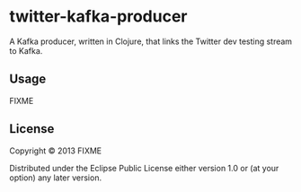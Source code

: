# twitter-kafka-producer

A Kafka producer, written in Clojure, that links the Twitter dev testing stream to Kafka.

## Usage

FIXME

## License

Copyright © 2013 FIXME

Distributed under the Eclipse Public License either version 1.0 or (at
your option) any later version.
